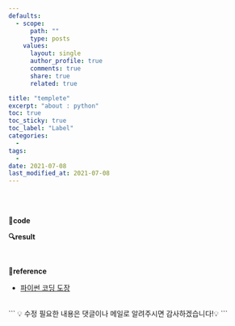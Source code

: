 ```yaml
---
defaults:
  - scope:
      path: ""
      type: posts
    values:
      layout: single
      author_profile: true
      comments: true
      share: true
      related: true

title: "templete"
excerpt: "about : python"
toc: true
toc_sticky: true
toc_label: "Label"
categories:
  - 
tags:
  - 
date: 2021-07-08
last_modified_at: 2021-07-08
---
```

<br>



<br>

**📰code**

**🔍result**

<br>

**📌reference**
- [파이썬 코딩 도장](https://dojang.io/course/view.php?id=7)

<br>
```
💡 수정 필요한 내용은 댓글이나 메일로 알려주시면 감사하겠습니다!💡 
```
